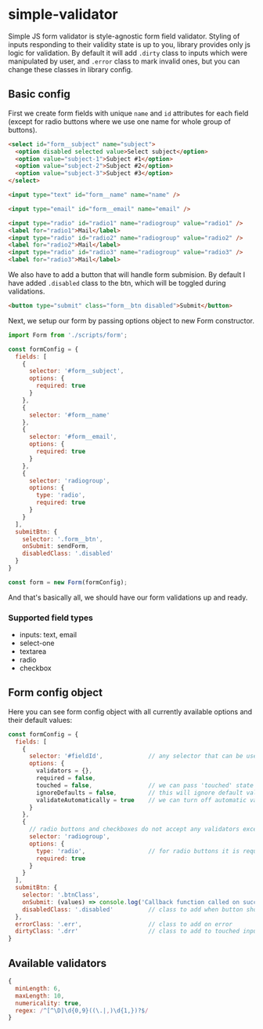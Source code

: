 # simple-validator

Simple JS form validator is style-agnostic form field validator. Styling of inputs responding to their validity state is up to you, library provides only js logic for validation. 
By default it will add `.dirty` class to inputs which were manipulated by user, and `.error` class to mark invalid ones, but you can change these classes in library config.

## Basic config

First we create form fields with unique `name` and `id` attributes for each field (except for radio buttons where we use one name for whole group of buttons).

```html
<select id="form__subject" name="subject">
  <option disabled selected value>Select subject</option>
  <option value="subject-1">Subject #1</option>
  <option value="subject-2">Subject #2</option>
  <option value="subject-3">Subject #3</option>
</select>

<input type="text" id="form__name" name="name" />

<input type="email" id="form__email" name="email" />

<input type="radio" id="radio1" name="radiogroup" value="radio1" />
<label for="radio1">Mail</label>
<input type="radio" id="radio2" name="radiogroup" value="radio2" />
<label for="radio2">Mail</label>
<input type="radio" id="radio3" name="radiogroup" value="radio3" />
<label for="radio3">Mail</label>
```

We also have to add a button that will handle form submision. By default I have added `.disabled` class to the btn, which will be toggled during validations.

```html
<button type="submit" class="form__btn disabled">Submit</button>
```

Next, we setup our form by passing options object to new Form constructor.

```javascript
import Form from './scripts/form';

const formConfig = {
  fields: [
    {
      selector: '#form__subject',
      options: {
        required: true
      }
    },
    {
      selector: '#form__name'
    },
    {
      selector: '#form__email',
      options: {
        required: true
      }
    },
    {
      selector: 'radiogroup',
      options: {
        type: 'radio',
        required: true
      }
    }
  ],
  submitBtn: {
    selector: '.form__btn',
    onSubmit: sendForm,
    disabledClass: '.disabled'
  }
}

const form = new Form(formConfig);
```

And that's basically all, we should have our form validations up and ready.

### Supported field types

- inputs: text, email
- select-one
- textarea
- radio
- checkbox

## Form config object

Here you can see form config object with all currently available options and their default values:

```javascript
const formConfig = {
  fields: [
    {
      selector: '#fieldId',             // any selector that can be used with document.querySelector function in JS
      options: {
        validators = {},
        required = false,
        touched = false,                // we can pass 'touched' state on form creation if for example we prepopulate form with value
        ignoreDefaults = false,         // this will ignore default validators, currently applied only to email inputs
        validateAutomatically = true    // we can turn off automatic validation if we want to validate only by force
      }
    },
    {
      // radio buttons and checkboxes do not accept any validators except for 'required' option
      selector: 'radiogroup',
      options: {
        type: 'radio',                  // for radio buttons it is required to pass 'type' option
        required: true
      }
    }
  ],
  submitBtn: {
    selector: '.btnClass',
    onSubmit: (values) => console.log('Callback function called on successfull form submit. Returns object will {field: value} pairs'),
    disabledClass: '.disabled'          // class to add when button should be disabled (form invalid)
  },
  errorClass: '.err',                   // class to add on error
  dirtyClass: '.drr'                    // class to add to touched inputs
}
```

## Available validators

```javascript
{
  minLength: 6,
  maxLength: 10,
  numericality: true,
  regex: /^[^\D]\d{0,9}((\.|,)\d{1,})?$/
}
```
